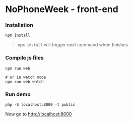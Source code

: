 # NoPhoneWeek - front-end



### Installation

```
npm install
```

> `npm install` will trigger next command when finishes

### Compile js files

```
npm run web

# or in watch mode
npm run web watch
```

### Run demo

```
php -S localhost:8000 -t public
```

Now go to <http://localhost:8000>
